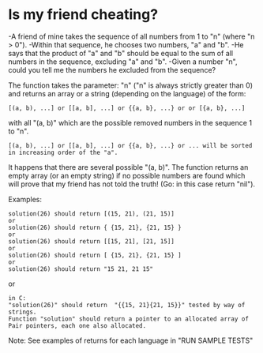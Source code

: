 # Is my friend cheating?

-A friend of mine takes the sequence of all numbers from 1 to "n" (where "n > 0").
-Within that sequence, he chooses two numbers, "a" and "b".
-He says that the product of "a" and "b" should be equal to the sum of all numbers in the sequence, excluding "a" and
"b".
-Given a number "n", could you tell me the numbers he excluded from the sequence?

The function takes the parameter: "n" ("n" is always strictly greater than 0) and returns an array or a string
(depending on the language) of the form:

    [(a, b), ...] or [[a, b], ...] or {{a, b}, ...} or or [{a, b}, ...]

with all "(a, b)" which are the possible removed numbers in the sequence 1 to "n".

    [(a, b), ...] or [[a, b], ...] or {{a, b}, ...} or ... will be sorted in increasing order of the "a".

It happens that there are several possible "(a, b)". The function returns an empty array (or an empty string) if no
possible numbers are found which will prove that my friend has not told the truth! (Go: in this case return "nil").

Examples:

    solution(26) should return [(15, 21), (21, 15)]
    or
    solution(26) should return { {15, 21}, {21, 15} }
    or
    solution(26) should return [[15, 21], [21, 15]]
    or
    solution(26) should return [ {15, 21}, {21, 15} ]
    or
    solution(26) should return "15 21, 21 15"

or

    in C:
    "solution(26)" should return  "{{15, 21}{21, 15}}" tested by way of strings.
    Function "solution" should return a pointer to an allocated array of Pair pointers, each one also allocated.

Note:
See examples of returns for each language in "RUN SAMPLE TESTS"
